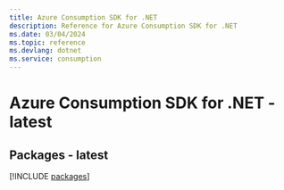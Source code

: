```yaml
---
title: Azure Consumption SDK for .NET
description: Reference for Azure Consumption SDK for .NET
ms.date: 03/04/2024
ms.topic: reference
ms.devlang: dotnet
ms.service: consumption
---
```

# Azure Consumption SDK for .NET - latest
## Packages - latest
[!INCLUDE [packages](consumption-index.md)]